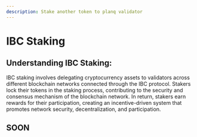 ```yaml
---
description: Stake another token to planq validator
---
```


# IBC Staking



## Understanding IBC Staking:

IBC staking involves delegating cryptocurrency assets to validators across different blockchain networks connected through the IBC protocol. Stakers lock their tokens in the staking process, contributing to the security and consensus mechanism of the blockchain network. In return, stakers earn rewards for their participation, creating an incentive-driven system that promotes network security, decentralization, and participation.



## SOON
